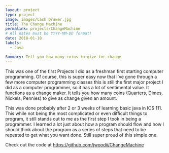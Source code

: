```yaml
---
layout: project
type: project
image: images/Cash Drawer.jpg
title: The Change Machine
permalink: projects/ChangeMachine
# All dates must be YYYY-MM-DD format!
date: 2018-01-18
labels:
  - Java

Summary: Tell you how many coins to give for change
---
```


This was one of the first Projects I did as a freshman first starting computer programming. Of course, this is super easy now that I’ve gone through a few more computer programming classes this is still the first major project I did as a computer programmer, so it has a lot of sentimental value. It functions as a change maker. It tells you how many coins (Quarters, Dimes, Nickels, Pennies) to give as change given an amount.

This was done probably after 2 or 3 weeks of learning basic java in ICS 111. This while not being the most complicated or even difficult things to program, it still stands out to me as the first step I took in being a programmer. I learned a lot just about how a program should flow and how I should think about the program as a series of steps that need to be repeated to get what you want done. Still super proud of this simple one.

Check out the code at
https://github.com/jwoodii/ChangeMachine